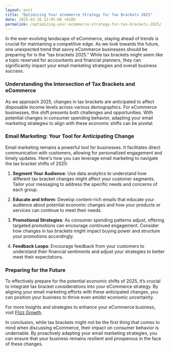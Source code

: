 ```yaml
---
layout: post
title: "Optimizing Your eCommerce Strategy for Tax Brackets 2025"
date: 2025-02-26 12:05:08 +0100
permalink: /optimizing-your-ecommerce-strategy-for-tax-brackets-2025/
---
```



In the ever-evolving landscape of eCommerce, staying ahead of trends is crucial for maintaining a competitive edge. As we look towards the future, one unexpected trend that savvy eCommerce businesses should be preparing for is the "tax brackets 2025." While tax brackets might seem like a topic reserved for accountants and financial planners, they can significantly impact your email marketing strategies and overall business success.

### Understanding the Intersection of Tax Brackets and eCommerce

As we approach 2025, changes in tax brackets are anticipated to affect disposable income levels across various demographics. For eCommerce businesses, this shift presents both challenges and opportunities. With potential changes in consumer spending behavior, adapting your email marketing strategies to align with these economic shifts can be pivotal.

### Email Marketing: Your Tool for Anticipating Change

Email marketing remains a powerful tool for businesses. It facilitates direct communication with customers, allowing for personalized engagement and timely updates. Here's how you can leverage email marketing to navigate the tax bracket shifts of 2025:

1. **Segment Your Audience**: Use data analytics to understand how different tax bracket changes might affect your customer segments. Tailor your messaging to address the specific needs and concerns of each group.

2. **Educate and Inform**: Develop content-rich emails that educate your audience about potential economic changes and how your products or services can continue to meet their needs.

3. **Promotional Strategies**: As consumer spending patterns adjust, offering targeted promotions can encourage continued engagement. Consider how changes in tax brackets might impact buying power and structure your promotions accordingly.

4. **Feedback Loops**: Encourage feedback from your customers to understand their financial sentiments and adjust your strategies to better meet their expectations.

### Preparing for the Future

To effectively prepare for the potential economic shifts of 2025, it’s crucial to integrate tax bracket considerations into your eCommerce strategy. By aligning your email marketing efforts with these anticipated changes, you can position your business to thrive even amidst economic uncertainty.

For more insights and strategies to enhance your eCommerce business, visit [Flizz Growth](https://flizzgrowth.com).

In conclusion, while tax brackets might not be the first thing that comes to mind when discussing eCommerce, their impact on consumer behavior is undeniable. By proactively adapting your email marketing strategies, you can ensure that your business remains resilient and prosperous in the face of these changes.